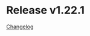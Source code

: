 # Release v1.22.1
[Changelog](https://github.com/opentelekomcloud/terraform-provider-opentelekomcloud/blob/master/CHANGELOG.md#1221-december-10-2020)